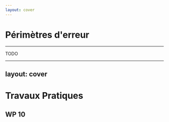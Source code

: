 ```yaml
---
layout: cover
---
```


# Périmètres d'erreur

---

TODO

---
layout: cover
---

# Travaux Pratiques

## WP 10
